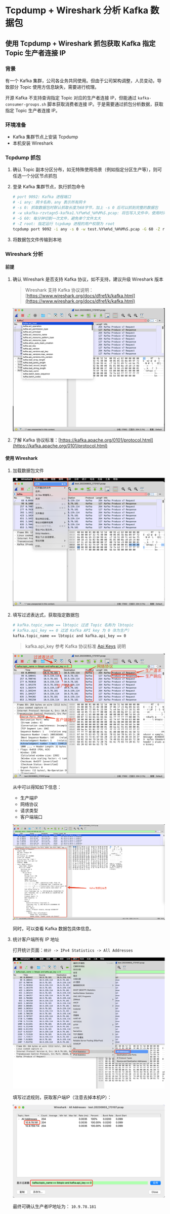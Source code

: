# Tcpdump + Wireshark 分析 Kafka 数据包


## 使用 Tcpdump + Wireshark 抓包获取 Kafka 指定 Topic 生产者连接 IP

### 背景

有一个 Kafka 集群，公司各业务共同使用。但由于公司架构调整，人员变动，导致部分 Topic 使用方信息缺失，需要进行梳理。

开源 Kafka 不支持查询指定 Topic 对应的生产者连接 IP，但能通过 `kafka-consumer-groups.sh` 脚本获取消费者连接 IP。于是需要通过抓包分析数据，获取指定 Topic 生产者连接 IP。

### 环境准备

* Kafka 集群节点上安装 Tcpdump
* 本机安装 Wireshark

### Tcpdump 抓包

1. 确认 Topic 副本分区分布，如无特殊使用场景（例如指定分区生产等），则可任选一个分区节点抓包
2. 登录 Kafka 集群节点，执行抓包命令

    ```bash
    # port 9092: Kafka 进程端口
    # -i any: 网卡名称，any 表示所有网卡
    # -s 0: 抓取数据包时默认抓取长度为68字节，加上 -s 0 后可以抓到完整的数据包
    # -w ukafka-rzvtagn5-kafka1.%Y%m%d_%H%M%S.pcap: 将包写入文件中，使用时间格式命名文件
    # -G 60: 每分钟切割一次文件，避免单个文件太大 
    # -Z root: 指定运行 tcpdump 进程的用户权限为 root
    tcpdump port 9092 -i any -s 0 -w test.%Y%m%d_%H%M%S.pcap -G 60 -Z root
    ```

3. 将数据包文件传输到本地

### Wireshark 分析

#### 前提

1. 确认 Wireshark 是否支持 Kafka 协议，如不支持，建议升级 Wireshark 版本

    > Wireshark 支持 Kafka 协议说明：[https://www.wireshark.org/docs/dfref/k/kafka.html](https://www.wireshark.org/docs/dfref/k/kafka.html)

    ![tcpdump_producer_ip_01](./tcpdump_producer_ip_01.png "tcpdump_producer_ip_01")

2. 了解 Kafka 协议标准：[https://kafka.apache.org/0101/protocol.html](https://kafka.apache.org/0101/protocol.html)

#### 使用 Wireshark

1. 加载数据包文件

    ![tcpdump_producer_ip_02](./tcpdump_producer_ip_02.png "tcpdump_producer_ip_02")

2. 填写过滤表达式，获取指定数据包

    ```bash
    # kafka.topic_name == lbtopic 过滤 Topic 名称为 lbtopic
    # kafka.api_key == 0 过滤 Kafka API key 为 0（0为生产）
    kafka.topic_name == lbtopic and kafka.api_key == 0
    ```

    > kafka.api_key 参考 Kafka 协议标准 [Api Keys](https://kafka.apache.org/0101/protocol.html#protocol_api_keys) 说明

    ![tcpdump_producer_ip_03](./tcpdump_producer_ip_03.png "tcpdump_producer_ip_03")

    从中可以得知如下信息：

    * 生产端IP
    * 网络协议
    * 请求类型
    * 客户端端口

    ![tcpdump_producer_ip_04](./tcpdump_producer_ip_04.png "tcpdump_producer_ip_04")

    同时，可以查看 Kafka 数据包具体信息。

3. 统计客户端所有 IP 地址

    打开统计页面：`统计 -> IPv4 Statistics -> All Addresses`

    ![tcpdump_producer_ip_05](./tcpdump_producer_ip_05.png "tcpdump_producer_ip_05")

    填写过滤规则，获取客户端IP（注意去掉本机IP）：

    ![tcpdump_producer_ip_06](./tcpdump_producer_ip_06.png "tcpdump_producer_ip_06")

    最终可确认生产者IP地址为： `10.9.78.181`

